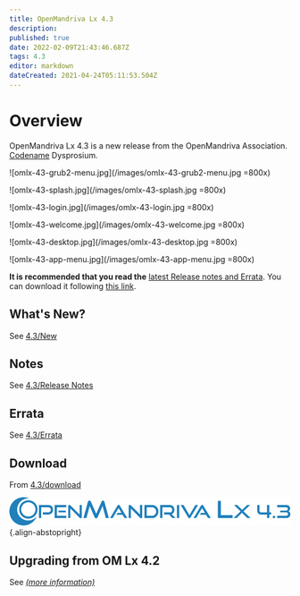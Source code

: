 ```yaml
---
title: OpenMandriva Lx 4.3
description: 
published: true
date: 2022-02-09T21:43:46.687Z
tags: 4.3
editor: markdown
dateCreated: 2021-04-24T05:11:53.504Z
---
```


# Overview
OpenMandriva Lx 4.3 is a new release from the OpenMandriva Association. [Codename](/en/policies/codename) Dysprosium.
<br>

![omlx-43-grub2-menu.jpg](/images/omlx-43-grub2-menu.jpg =800x)

![omlx-43-splash.jpg](/images/omlx-43-splash.jpg =800x)

![omlx-43-login.jpg](/images/omlx-43-login.jpg =800x)

![omlx-43-welcome.jpg](/images/omlx-43-welcome.jpg =800x)

![omlx-43-desktop.jpg](/images/omlx-43-desktop.jpg =800x)

![omlx-43-app-menu.jpg](/images/omlx-43-app-menu.jpg =800x)

**It is recommended that you read the** [latest Release notes and Errata](https://wiki.openmandriva.org/distribution/releases/current).
You can download it following [this link](https://sourceforge.net/projects/openmandriva/files/release/4.3/).

## What's New?
See [4.3/New](/distribution/releases/omlx43/new)

## Notes
See [4.3/Release Notes](/distribution/releases/omlx43/notes)

## Errata
See [4.3/Errata](/distribution/releases/omlx43/errata)

## Download
From [4.3/download](/en/distribution/releases/omlx43/download)

![header-tr-omlx43.svg](/assets/header-tr-omlx43.svg){.align-abstopright}

## Upgrading from OM Lx 4.2

See [*(more information)*](https://forum.openmandriva.org/t/upgrading-omlx-4-2-system-to-omlx-4-3/4338)